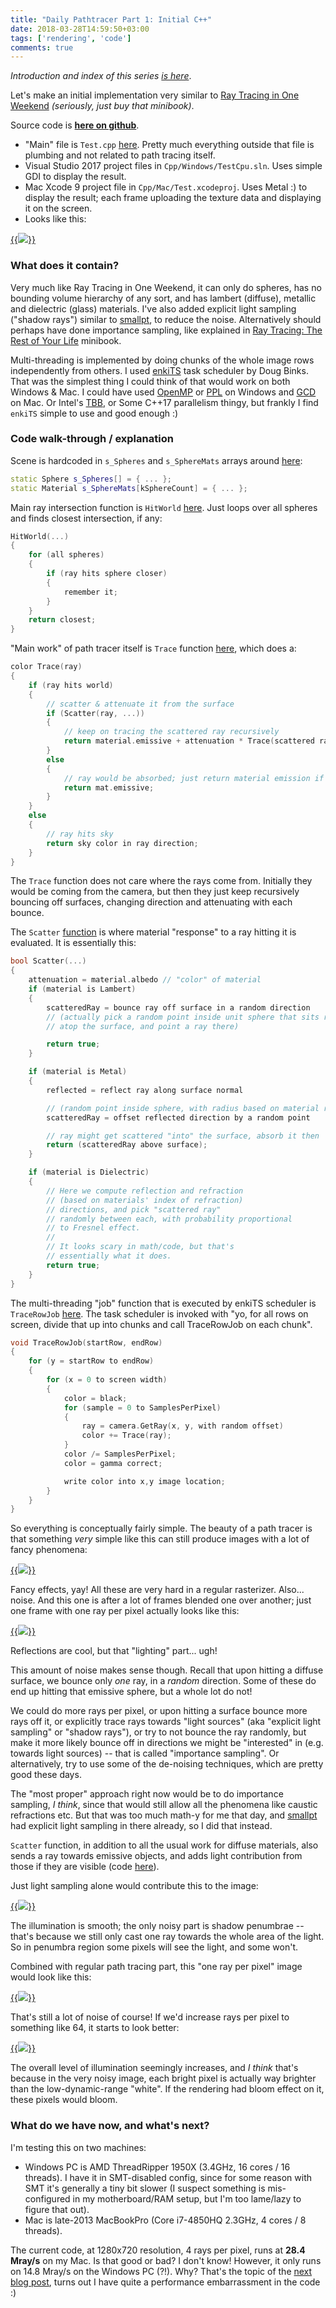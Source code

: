 ```yaml
---
title: "Daily Pathtracer Part 1: Initial C++"
date: 2018-03-28T14:59:50+03:00
tags: ['rendering', 'code']
comments: true
---
```


*Introduction and index of this series [is here](/blog/2018/03/28/Daily-Pathtracer-Part-0-Intro/)*.

Let's make an initial implementation very similar to
[Ray Tracing in One Weekend](http://in1weekend.blogspot.lt/2016/01/ray-tracing-in-one-weekend.html)
*(seriously, just buy that minibook)*.

Source code is [**here on github**](https://github.com/aras-p/ToyPathTracer/tree/01-initial/Cpp).

* "Main" file is `Test.cpp` [here](https://github.com/aras-p/ToyPathTracer/blob/01-initial/Cpp/Source/Test.cpp).
  Pretty much everything outside that file is plumbing and not related to path tracing itself.
* Visual Studio 2017 project files in `Cpp/Windows/TestCpu.sln`. Uses simple GDI to display the result.
* Mac Xcode 9 project file in `Cpp/Mac/Test.xcodeproj`. Uses Metal :) to display the result; each frame
  uploading the texture data and displaying it on the screen.
* Looks like this:

[{{<img src="/img/blog/2018/rt-initial-cpp-mac.jpg">}}](/img/blog/2018/rt-initial-cpp-mac.jpg)


### What does it contain?

Very much like Ray Tracing in One Weekend, it can only do spheres, has no bounding volume hierarchy
of any sort, and has lambert (diffuse), metallic and dielectric (glass) materials. I've also added
explicit light sampling ("shadow rays") similar to [smallpt](http://www.kevinbeason.com/smallpt/),
to reduce the noise. Alternatively should perhaps have done importance sampling, like explained in
[Ray Tracing: The Rest of Your Life](http://in1weekend.blogspot.lt/2016/03/ray-tracing-rest-of-your-life.html)
minibook.

Multi-threading is implemented by doing chunks of the whole image rows independently from others.
I used [enkiTS](https://github.com/dougbinks/enkiTS) task scheduler by Doug Binks.
That was the simplest thing I could think of that would work on both Windows & Mac.
I could have used [OpenMP](http://www.openmp.org/) or [PPL](https://msdn.microsoft.com/en-us/library/dd492418.aspx)
on Windows and [GCD](/blog/2013/02/03/parallel-for-in-apples-gcd/)
on Mac. Or Intel's [TBB](https://www.threadingbuildingblocks.org/), or Some C++17 parallelism thingy,
but frankly I find `enkiTS` simple to use and good enough :)


### Code walk-through / explanation

Scene is hardcoded in `s_Spheres` and `s_SphereMats` arrays around [here](https://github.com/aras-p/ToyPathTracer/blob/01-initial/Cpp/Source/Test.cpp#L12):
```c++
static Sphere s_Spheres[] = { ... };
static Material s_SphereMats[kSphereCount] = { ... };
```

Main ray intersection function is `HitWorld` [here](https://github.com/aras-p/ToyPathTracer/blob/01-initial/Cpp/Source/Test.cpp#L54).
Just loops over all spheres and finds closest intersection, if any:
```c++
HitWorld(...)
{
	for (all spheres)
	{
		if (ray hits sphere closer)
		{
			remember it;
		}
	}
	return closest;
}
```

"Main work" of path tracer itself is `Trace` function [here](https://github.com/aras-p/ToyPathTracer/blob/01-initial/Cpp/Source/Test.cpp#L178), which does a:
```c++
color Trace(ray)
{
	if (ray hits world)
    {
    	// scatter & attenuate it from the surface
    	if (Scatter(ray, ...))
    	{
    		// keep on tracing the scattered ray recursively
    		return material.emissive + attenuation * Trace(scattered ray);
    	}
    	else
    	{
    		// ray would be absorbed; just return material emission if any
    		return mat.emissive;
    	}
    }
    else
    {
        // ray hits sky
        return sky color in ray direction;
    }
}
```

The `Trace` function does not care where the rays come from. Initially they would be coming from the
camera, but then they just keep recursively bouncing off surfaces, changing direction and
attenuating with each bounce.

The `Scatter` [function](https://github.com/aras-p/ToyPathTracer/blob/01-initial/Cpp/Source/Test.cpp#L73)
is where material "response" to a ray hitting it is evaluated. It is essentially this:

```c++
bool Scatter(...)
{
  	attenuation = material.albedo // "color" of material
	if (material is Lambert)
    {    	
    	scatteredRay = bounce ray off surface in a random direction
    	// (actually pick a random point inside unit sphere that sits right
    	// atop the surface, and point a ray there)

        return true;
    }

    if (material is Metal)
    {
    	reflected = reflect ray along surface normal

    	// (random point inside sphere, with radius based on material roughness)
    	scatteredRay = offset reflected direction by a random point

    	// ray might get scattered "into" the surface, absorb it then
    	return (scatteredRay above surface);
    }

    if (material is Dielectric)
    {
    	// Here we compute reflection and refraction
    	// (based on materials' index of refraction)
    	// directions, and pick "scattered ray"
    	// randomly between each, with probability proportional
    	// to Fresnel effect.
    	//
    	// It looks scary in math/code, but that's
    	// essentially what it does.
    	return true;
    }
}
```

The multi-threading "job" function that is executed by enkiTS scheduler is `TraceRowJob`
[here](https://github.com/aras-p/ToyPathTracer/blob/01-initial/Cpp/Source/Test.cpp#L220). The
task scheduler is invoked with "yo, for all rows on screen, divide that up into chunks and call
TraceRowJob on each chunk".
```c++
void TraceRowJob(startRow, endRow)
{
	for (y = startRow to endRow)
    {
        for (x = 0 to screen width)
        {
        	color = black;
        	for (sample = 0 to SamplesPerPixel)
            {
            	ray = camera.GetRay(x, y, with random offset)
            	color += Trace(ray);
            }
            color /= SamplesPerPixel;
            color = gamma correct;

            write color into x,y image location;
        }
    }
}
```

So everything is conceptually fairly simple. The beauty of a path tracer is that something _very_ simple
like this can still produce images with a lot of fancy phenomena:

[{{<img src="/img/blog/2018/rt-initial-labeled.png">}}](/img/blog/2018/rt-initial-labeled.png)

Fancy effects, yay! All these are very hard in a regular rasterizer. Also... noise. And this one is
after a lot of frames blended one over another; just one frame with one ray per pixel actually
looks like this:

[{{<img src="/img/blog/2018/rt-initial-noise.png">}}](/img/blog/2018/rt-initial-noise.png)

Reflections are cool, but that "lighting" part... ugh!

This amount of noise makes sense though. Recall that upon hitting a diffuse surface, we bounce only
*one* ray, in a *random* direction. Some of these do end up hitting that emissive sphere, but a whole lot
do not!

We could do more rays per pixel, or upon hitting a surface bounce more rays off it, or explicitly
trace rays towards "light sources" (aka "explicit light sampling" or "shadow rays"), or try to not
bounce the ray randomly, but make it more likely bounce off in directions we might be "interested" in
(e.g. towards light sources) -- that is called "importance sampling". Or alternatively, try to use
some of the de-noising techniques, which are pretty good these days.

The "most proper" approach right now would be to do importance sampling, *I think*, since that would still allow
all the phenomena like caustic refractions etc. But that was too much math-y for me that day, 
and [smallpt](http://www.kevinbeason.com/smallpt/) had explicit light sampling in there already, so I
did that instead.

`Scatter` function, in addition to all the usual work for diffuse materials, also sends a ray
towards emissive objects, and adds light contribution from those if they are visible (code
[here](https://github.com/aras-p/ToyPathTracer/blob/01-initial/Cpp/Source/Test.cpp#L83)). 

Just light sampling alone would contribute this to the image:

[{{<img src="/img/blog/2018/rt-initial-lightsampling-alone.png">}}](/img/blog/2018/rt-initial-lightsampling-alone.png)

The illumination is smooth; the only noisy part is shadow penumbrae -- that's because we still only
cast one ray towards the whole area of the light. So in penumbra region some pixels will see the
light, and some won't.

Combined with regular path tracing part, this "one ray per pixel" image would look like this:

[{{<img src="/img/blog/2018/rt-initial-wihtlightsampling.png">}}](/img/blog/2018/rt-initial-wihtlightsampling.png)

That's still a lot of noise of course! If we'd increase rays per pixel to something like 64, it starts
to look better:

[{{<img src="/img/blog/2018/rt-initial-wihtlightsampling64.png">}}](/img/blog/2018/rt-initial-wihtlightsampling64.png)

The overall level of illumination seemingly increases, and *I think* that's because in the very noisy image,
each bright pixel is actually way brighter than the low-dynamic-range "white". If the rendering had bloom
effect on it, these pixels would bloom.


### What do we have now, and what's next?

I'm testing this on two machines:

* Windows PC is AMD ThreadRipper 1950X (3.4GHz, 16 cores / 16 threads). I have it in SMT-disabled config,
  since for some reason with SMT it's generally a tiny bit slower (I suspect something is mis-configured
  in my motherboard/RAM setup, but I'm too lame/lazy to figure that out).
* Mac is late-2013 MacBookPro (Core i7-4850HQ 2.3GHz, 4 cores / 8 threads).

The current code, at 1280x720 resolution, 4 rays per pixel, runs at **28.4 Mray/s** on my Mac.
Is that good or bad? I don't know! However, it only runs on 14.8 Mray/s on the Windows PC (?!). Why?
That's the topic of the [next blog post](/blog/2018/03/28/Daily-Pathtracer-Part-2-Fix-Stupid/), turns
out I have quite a performance embarrassment in the code :)

